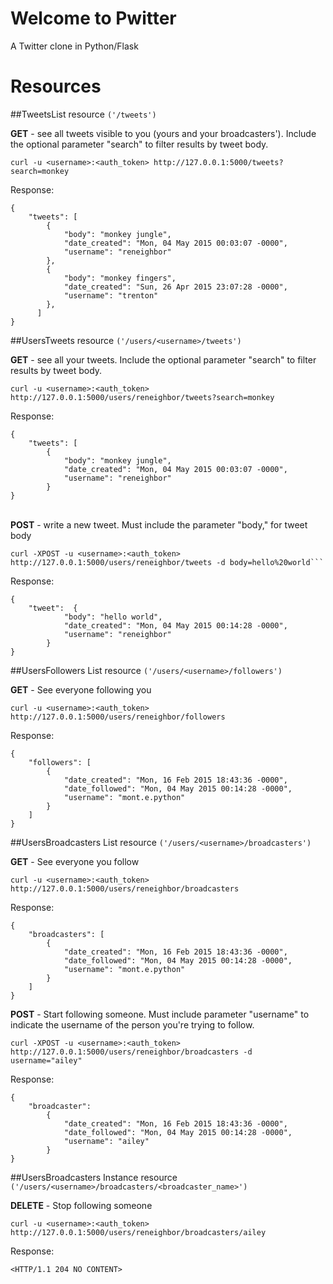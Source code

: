 # Welcome to Pwitter
A Twitter clone in Python/Flask


# Resources

##TweetsList resource <code>('/tweets') </code>

<strong>GET</strong> - see all tweets visible to you (yours and your broadcasters').  Include the 
optional parameter "search" to filter results by tweet body.

```
curl -u <username>:<auth_token> http://127.0.0.1:5000/tweets?search=monkey
```

Response:
```
{
    "tweets": [
        {
            "body": "monkey jungle",
            "date_created": "Mon, 04 May 2015 00:03:07 -0000",
            "username": "reneighbor"
        },
        {
            "body": "monkey fingers",
            "date_created": "Sun, 26 Apr 2015 23:07:28 -0000",
            "username": "trenton"
        },
      ]
}
```

##UsersTweets resource <code>('/users/\<username\>/tweets') </code>

<strong>GET</strong> - see all your tweets.  Include the 
optional parameter "search" to filter results by tweet body.

```
curl -u <username>:<auth_token> http://127.0.0.1:5000/users/reneighbor/tweets?search=monkey
```

Response:
```
{
    "tweets": [
        {
            "body": "monkey jungle",
            "date_created": "Mon, 04 May 2015 00:03:07 -0000",
            "username": "reneighbor"
        }
}
```
</br>
<strong>POST</strong> - write a new tweet. Must include the
parameter "body," for tweet body

```
curl -XPOST -u <username>:<auth_token> http://127.0.0.1:5000/users/reneighbor/tweets -d body=hello%20world```
```
Response:
```
{
    "tweet":  {
            "body": "hello world",
            "date_created": "Mon, 04 May 2015 00:14:28 -0000",
            "username": "reneighbor"
        }
}
```

##UsersFollowers List resource <code>('/users/\<username\>/followers') </code>

<strong>GET</strong> - See everyone following you

```
curl -u <username>:<auth_token> http://127.0.0.1:5000/users/reneighbor/followers
```

Response:
```
{
    "followers": [
        {
            "date_created": "Mon, 16 Feb 2015 18:43:36 -0000",
            "date_followed": "Mon, 04 May 2015 00:14:28 -0000",
            "username": "mont.e.python"
        }
    ]
}
```

##UsersBroadcasters List resource <code>('/users/\<username\>/broadcasters') </code>

<strong>GET</strong> - See everyone you follow

```
curl -u <username>:<auth_token> http://127.0.0.1:5000/users/reneighbor/broadcasters
```

Response:
```
{
    "broadcasters": [
        {
            "date_created": "Mon, 16 Feb 2015 18:43:36 -0000",
            "date_followed": "Mon, 04 May 2015 00:14:28 -0000",
            "username": "mont.e.python"
        }
    ]
}
```

<strong>POST</strong> - Start following someone. Must include parameter "username"
to indicate the username of the person you're trying to follow.

```
curl -XPOST -u <username>:<auth_token> http://127.0.0.1:5000/users/reneighbor/broadcasters -d username="ailey"
```

Response:
```
{
    "broadcaster": 
        {
            "date_created": "Mon, 16 Feb 2015 18:43:36 -0000",
            "date_followed": "Mon, 04 May 2015 00:14:28 -0000",
            "username": "ailey"
        }
}
```

##UsersBroadcasters Instance resource <code>('/users/\<username\>/broadcasters/\<broadcaster_name\>') </code>

<strong>DELETE</strong> - Stop following someone

```
curl -u <username>:<auth_token> http://127.0.0.1:5000/users/reneighbor/broadcasters/ailey
```

Response:
```
<HTTP/1.1 204 NO CONTENT>
```
